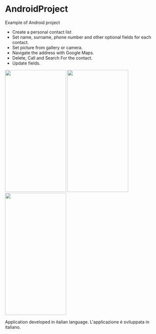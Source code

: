 # AndroidProject

Example of Android project

- Create a personal contact list
- Set name, surname, phone number and other optional fields for each contact.
- Set picture from gallery or camera.
- Navigate the address with Google Maps.
- Delete, Call and Search For the contact.
- Update fields.

<img src="https://user-images.githubusercontent.com/44165021/46955902-51bedc00-d094-11e8-9396-79f5f3b3f520.jpeg" width="200" height="400"> <img src="https://user-images.githubusercontent.com/44165021/46955906-52577280-d094-11e8-9bf4-4c568229d041.jpeg" width="200" height="400">  <img src="https://user-images.githubusercontent.com/44165021/46955904-51bedc00-d094-11e8-98ea-c27e35862848.jpeg" width="200" height="400">

Application developed in italian language.
L'applicazione è sviluppata in italiano.
